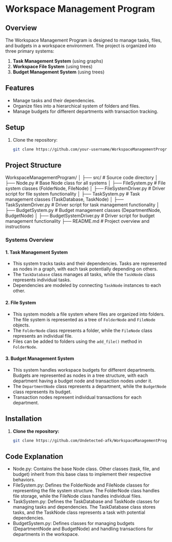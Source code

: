 # Workspace Management Program

## Overview
The Workspace Management Program is designed to manage tasks, files, and budgets in a workspace environment. The project is organized into three primary systems:
1. **Task Management System** (using graphs)
2. **Workspace File System** (using trees)
3. **Budget Management System** (using trees)

## Features
- Manage tasks and their dependencies.
- Organize files into a hierarchical system of folders and files.
- Manage budgets for different departments with transaction tracking.

## Setup
1. Clone the repository:
   ```bash
   git clone https://github.com/your-username/WorkspaceManagementProgram.git

## Project Structure

WorkspaceManagementProgram/ │ ├── src/ # Source code directory │ ├── Node.py # Base Node class for all systems │ ├── FileSystem.py # File system classes (FolderNode, FileNode) │ ├── FileSystemDriver.py # Driver script for file system functionality │ ├── TaskSystem.py # Task management classes (TaskDatabase, TaskNode) │ ├── TaskSystemDriver.py # Driver script for task management functionality │ ├── BudgetSystem.py # Budget management classes (DepartmentNode, BudgetNode) │ ├── BudgetSystemDriver.py # Driver script for budget management functionality ├── README.md # Project overview and instructions


### Systems Overview

#### 1. **Task Management System**
   - This system tracks tasks and their dependencies. Tasks are represented as nodes in a graph, with each task potentially depending on others.
   - The `TaskDatabase` class manages all tasks, while the `TaskNode` class represents individual tasks.
   - Dependencies are modeled by connecting `TaskNode` instances to each other.

#### 2. **File System**
   - This system models a file system where files are organized into folders. The file system is represented as a tree of `FolderNode` and `FileNode` objects.
   - The `FolderNode` class represents a folder, while the `FileNode` class represents an individual file.
   - Files can be added to folders using the `add_file()` method in `FolderNode`.

#### 3. **Budget Management System**
   - This system handles workspace budgets for different departments. Budgets are represented as nodes in a tree structure, with each department having a budget node and transaction nodes under it.
   - The `DepartmentNode` class represents a department, while the `BudgetNode` class represents its budget.
   - Transaction nodes represent individual transactions for each department.

## Installation

1. **Clone the repository:**
   ```bash
   git clone https://github.com/Undetected-afk/WorkspaceManagementProgram.git


## Code Explanation

   - Node.py: Contains the base Node class. Other classes (task, file, and budget) inherit from this base class to implement their respective behaviors.
   - FileSystem.py: Defines the FolderNode and FileNode classes for representing the file system structure. The FolderNode class handles file storage, while the FileNode class handles individual files.
   - TaskSystem.py: Defines the TaskDatabase and TaskNode classes for managing tasks and dependencies. The TaskDatabase class stores tasks, and the TaskNode class represents a task with potential dependencies.
   - BudgetSystem.py: Defines classes for managing budgets (DepartmentNode and BudgetNode) and handling transactions for departments in the workspace.
